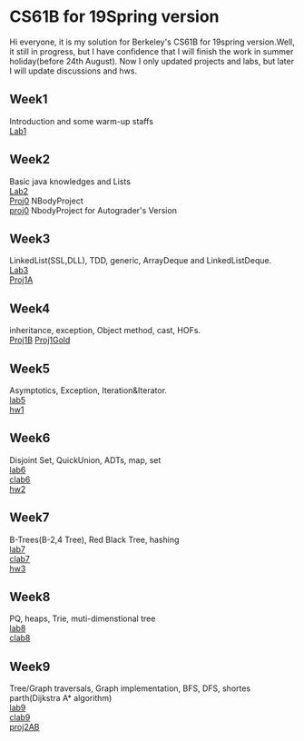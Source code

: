 # CS61B for 19Spring version
Hi everyone, it is my solution for Berkeley's CS61B for 19spring version.Well, it still in progress, but I have confidence that I will
finish the work in summer holiday(before 24th August). Now I only updated projects and labs, but later I will update discussions and hws.

## Week1
Introduction and some warm-up staffs<br>
[Lab1](https://github.com/FlyNeopolitan/CS61B/tree/master/lab1)

## Week2
Basic java knowledges and Lists<br>
[Lab2](https://github.com/FlyNeopolitan/CS61B/tree/master/lab2)<br>
[Proj0](https://github.com/FlyNeopolitan/CS61B/tree/master/proj0) NBodyProject<br>
[proj0](https://github.com/FlyNeopolitan/CS61B-For-AutoGrader-version/tree/master/proj0) NbodyProject for Autograder's Version

## Week3
LinkedList(SSL,DLL), TDD, generic, ArrayDeque and LinkedListDeque.<br>
[Lab3](https://github.com/FlyNeopolitan/CS61B/tree/master/lab3)<br>
[Proj1A](https://github.com/FlyNeopolitan/CS61B/tree/master/proj1a)

## Week4
inheritance, exception, Object method, cast, HOFs.<br>
[Proj1B](https://github.com/FlyNeopolitan/CS61B/tree/master/proj1b)
[Proj1Gold](https://github.com/FlyNeopolitan/CS61B/tree/master/proj1gold)

## Week5
Asymptotics, Exception, Iteration&Iterator.<br>
[lab5](https://github.com/FlyNeopolitan/CS61B/tree/master/lab5/huglife)<br>
[hw1](https://github.com/FlyNeopolitan/CS61B/tree/master/hw1)<br>

## Week6
Disjoint Set, QuickUnion, ADTs, map, set<br>
[lab6](https://github.com/FlyNeopolitan/CS61B/tree/master/lab6)<br>
[clab6](https://github.com/FlyNeopolitan/CS61B/tree/master/clab/clab6)<br>
[hw2](https://github.com/FlyNeopolitan/CS61B/tree/master/hw2/hw2)<br>

## Week7
B-Trees(B-2,4 Tree), Red Black Tree, hashing<br>
[lab7](https://github.com/FlyNeopolitan/CS61B/tree/master/lab7)<br>
[clab7](https://github.com/FlyNeopolitan/CS61B/tree/master/clab7)<br>
[hw3](https://github.com/FlyNeopolitan/CS61B/tree/master/hw3/hw3/hash)<br>

## Week8
PQ, heaps, Trie, muti-dimenstional tree<br>
[lab8](https://github.com/FlyNeopolitan/CS61B/tree/master/lab8)<br>
[clab8](https://github.com/FlyNeopolitan/CS61B/tree/master/clab8)<br>

## Week9
Tree/Graph traversals, Graph implementation, BFS, DFS, shortes parth(Dijkstra A* algorithm)<br>
[lab9](https://github.com/FlyNeopolitan/CS61B/tree/master/lab9)<br>
[clab9](https://github.com/FlyNeopolitan/CS61B/tree/master/clab9)<br>
[proj2AB](https://github.com/FlyNeopolitan/CS61B/tree/master/proj2ab/bearmaps)<br>



